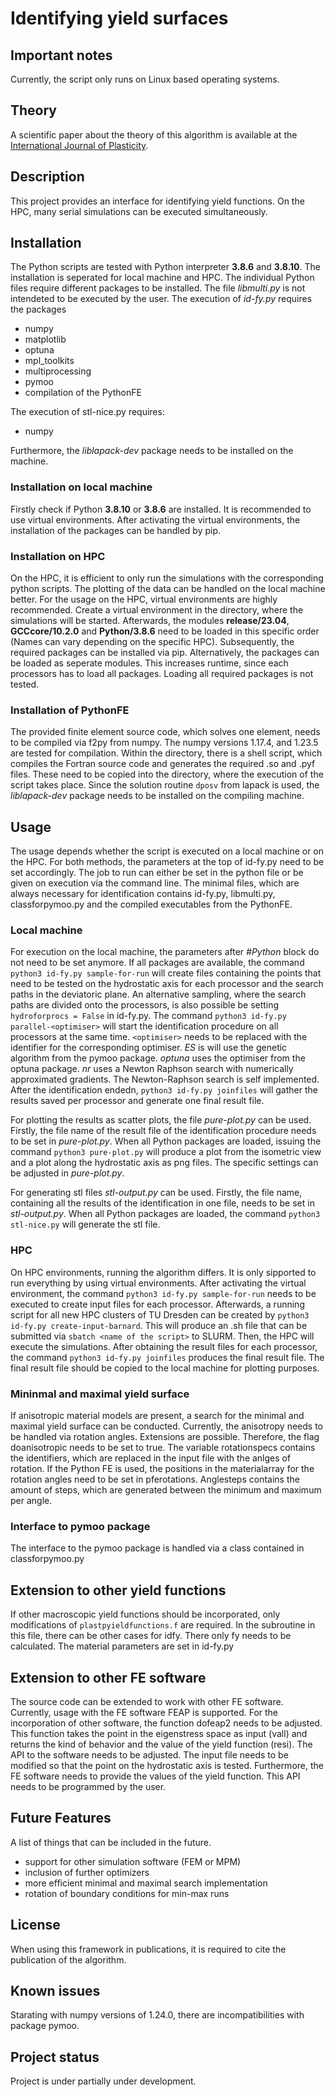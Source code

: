# Identifying yield surfaces

## Important notes
Currently, the script only runs on Linux based operating systems. 

## Theory
A scientific paper about the theory of this algorithm is available at the [International Journal of Plasticity](https://doi.org/10.1016/j.ijplas.2024.104183).

## Description
This project provides an interface for identifying yield functions. On the HPC, many serial simulations can be executed simultaneously. 

## Installation
The Python scripts are tested with Python interpreter **3.8.6** and **3.8.10**. The installation is seperated for local machine and HPC. The individual Python files require different packages to be installed. The file *libmulti.py* is not intendeted to be executed by the user. The execution of *id-fy.py* requires the packages
 * numpy
 * matplotlib
 * optuna
 * mpl_toolkits
 * multiprocessing
 * pymoo
 * compilation of the PythonFE

The execution of stl-nice.py requires:
 * numpy

Furthermore, the *liblapack-dev* package needs to be installed on the machine.

### Installation on local machine
Firstly check if Python **3.8.10** or **3.8.6** are installed. It is recommended to use virtual environments. After activating the virtual environments, the installation of the packages can be handled by pip.

### Installation on HPC
On the HPC, it is efficient to only run the simulations with the corresponding python scripts. The plotting of the data can be handled on the local machine better. For the usage on the HPC, virtual environments are highly recommended. Create a virtual environment in the directory, where the simulations will be started. Afterwards, the modules **release/23.04**, **GCCcore/10.2.0** and **Python/3.8.6** need to be loaded in this specific order (Names can vary depending on the specific HPC). Subsequently, the required packages can be installed via pip. Alternatively, the packages can be loaded as seperate modules. This increases runtime, since each processors has to load all packages. Loading all required packages is not tested.

### Installation of PythonFE
The provided finite element source code, which solves one element, needs to be compiled via f2py from numpy. The numpy versions 1.17.4, and 1.23.5 are tested for compilation. Within the directory, there is a shell script, which compiles the Fortran source code and generates the required .so and .pyf files. These need to be copied into the directory, where the execution of the script takes place. Since the solution routine `dposv` from lapack is used, the *liblapack-dev* package needs to be installed on the compiling machine.

## Usage
The usage depends whether the script is executed on a local machine or on the HPC. For both methods, the parameters at the top of id-fy.py need to be set accordingly. The job to run can either be set in the python file or be given on execution via the command line. The minimal files, which are always necessary for identification contains id-fy.py, libmulti.py, classforpymoo.py and the compiled executables from the PythonFE.

### Local machine
For execution on the local machine, the parameters after *#Python* block do not need to be set anymore. If all packages are available, the command `python3 id-fy.py sample-for-run` will create files containing the points that need to be tested on the hydrostatic axis for each processor and the search paths in the deviatoric plane. An alternative sampling, where the search paths are divided onto the processors, is also possible be setting `hydroforprocs = False` in id-fy.py. The command `python3 id-fy.py parallel-<optimiser>` will start the identification procedure on all processors at the same time. `<optimiser>` needs to be replaced with the identifier for the corresponding optimiser. *ES* is will use the genetic algorithm from the pymoo package. *optuna* uses the optimiser from the optuna package. *nr* uses a Newton Raphson search with numerically approximated gradients. The Newton-Raphson search is self implemented. After the identification endedn, `python3 id-fy.py joinfiles` will gather the results saved per processor and generate one final result file. 

For plotting the results as scatter plots, the file *pure-plot.py* can be used. Firstly, the file name of the result file of the identification procedure needs to be set in *pure-plot.py*. When all Python packages are loaded, issuing the command `python3 pure-plot.py` will produce a plot from the isometric view and a plot along the hydrostatic axis as png files. The specific settings can be adjusted in *pure-plot.py*. 

For generating stl files *stl-output.py* can be used. Firstly, the file name, containing all the results of the identification in one file, needs to be set in *stl-output.py*. When all Python packages are loaded, the command `python3 stl-nice.py` will generate the stl file.

### HPC
On HPC environments, running the algorithm differs. It is only sipported to run everything by using virtual environments. After activating the virtual environment, the command `python3 id-fy.py sample-for-run` needs to be executed to create input files for each processor. Afterwards, a running script for all new HPC clusters of TU Dresden can be created by `python3 id-fy.py create-input-barnard`. This will produce an .sh file that can be submitted via `sbatch <name of the script>` to SLURM. Then, the HPC will execute the simulations. After obtaining the result files for each processor, the command `python3 id-fy.py joinfiles` produces the final result file. The final result file should be copied to the local machine for plotting purposes.

### Mininmal and maximal yield surface
If anisotropic material models are present, a search for the minimal and maximal yield surface can be conducted. Currently, the anisotropy needs to be handled via rotation angles. Extensions are possible. Therefore, the flag doanisotropic needs to be set to true. The variable rotationspecs contains the identifiers, which are replaced in the input file with the anlges of rotation. If the Python FE is used, the positions in the materialarray for the rotation angles need to be set in pferotations. Anglesteps contains the amount of steps, which are generated between the minimum and maximum per angle.

### Interface to pymoo package
The interface to the pymoo package is handled via a class contained in classforpymoo.py

## Extension to other yield functions
If other macroscopic yield functions should be incorporated, only modifications of `plastpyieldfunctions.f` are required. In the subroutine in this file, there can be other cases for idfy. There only fy needs to be calculated. The material parameters are set in id-fy.py

## Extension to other FE software
The source code can be extended to work with other FE software. Currently, usage with the FE software FEAP is supported. For the incorporation of other software, the function dofeap2 needs to be adjusted. This function takes the point in the eigenstress space as input (vall) and returns the kind of behavior and the value of the yield function (resi). The API to the software needs to be adjusted. The input file needs to be modified so that the point on the hydrostatic axis is tested. Furthermore, the FE software needs to provide the values of the yield function. This API needs to be programmed by the user.

## Future Features
A list of things that can be included in the future.
 * support for other simulation software (FEM or MPM)
 * inclusion of further optimizers
 * more efficient minimal and maximal search implementation
 * rotation of boundary conditions for min-max runs

## License
When using this framework in publications, it is required to cite the publication of the algorithm.

## Known issues
Starating with numpy versions of 1.24.0, there are incompatibilities with package pymoo.

## Project status
Project is under partially under development.
